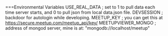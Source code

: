 ===Environmental Variables
USE_REAL_DATA ; set to 1 to pull data each time server starts, and 0 to pull json from local data.json file.
DEVSESSION ; backdoor for autologin while developing.
MEETUP_KEY ; you can get this at https://secure.meetup.com/meetup_api/key/
MEETUPVIEWER_MONGO ; address of mongod server, mine is at: "mongodb://localhost/meetup"